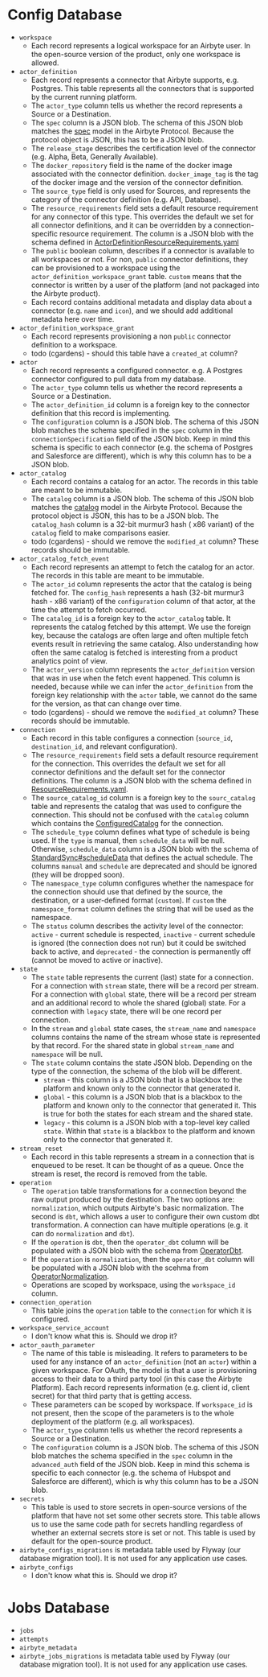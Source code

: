 # Config Database
* `workspace`
  * Each record represents a logical workspace for an Airbyte user. In the open-source version of the product, only one workspace is allowed.
* `actor_definition`
  * Each record represents a connector that Airbyte supports, e.g. Postgres. This table represents all the connectors that is supported by the current running platform.
  * The `actor_type` column tells us whether the record represents a Source or a Destination.
  * The `spec` column is a JSON blob. The schema of this JSON blob matches the [spec](airbyte-protocol.md#actor-specification) model in the Airbyte Protocol. Because the protocol object is JSON, this has to be a JSON blob.
  * The `release_stage` describes the certification level of the connector (e.g. Alpha, Beta, Generally Available).
  * The `docker_repository` field is the name of the docker image associated with the connector definition. `docker_image_tag` is the tag of the docker image and the version of the connector definition.
  * The `source_type` field is only used for Sources, and represents the category of the connector definition (e.g. API, Database).
  * The `resource_requirements` field sets a default resource requirement for any connector of this type. This overrides the default we set for all connector definitions, and it can be overridden by a connection-specific resource requirement. The column is a JSON blob with the schema defined in [ActorDefinitionResourceRequirements.yaml](airbyte-config/config-models/src/main/resources/types/ActorDefinitionResourceRequirements.yaml)
  * The `public` boolean column, describes if a connector is available to all workspaces or not. For non, `public` connector definitions, they can be provisioned to a workspace using the `actor_definition_workspace_grant` table. `custom` means that the connector is written by a user of the platform (and not packaged into the Airbyte product).
  * Each record contains additional metadata and display data about a connector (e.g. `name` and `icon`), and we should add additional metadata here over time.
* `actor_definition_workspace_grant`
  * Each record represents provisioning a non `public` connector definition to a workspace.
  * todo (cgardens) - should this table have a `created_at` column?
* `actor`
  * Each record represents a configured connector. e.g. A Postgres connector configured to pull data from my database.
  * The `actor_type` column tells us whether the record represents a Source or a Destination.
  * The `actor_definition_id` column is a foreign key to the connector definition that this record is implementing.
  * The `configuration` column is a JSON blob. The schema of this JSON blob matches the schema specified in the `spec` column in the `connectionSpecification` field of the JSON blob. Keep in mind this schema is specific to each connector (e.g. the schema of Postgres and Salesforce are different), which is why this column has to be a JSON blob.
* `actor_catalog`
  * Each record contains a catalog for an actor. The records in this table are meant to be immutable.
  * The `catalog` column is a JSON blob. The schema of this JSON blob matches the [catalog](airbyte-protocol.md#catalog) model in the Airbyte Protocol. Because the protocol object is JSON, this has to be a JSON blob. The `catalog_hash` column is a 32-bit murmur3 hash ( x86 variant) of the `catalog` field to make comparisons easier.
  * todo (cgardens) - should we remove the `modified_at` column? These records should be immutable.
* `actor_catalog_fetch_event`
  * Each record represents an attempt to fetch the catalog for an actor. The records in this table are meant to be immutable.
  * The `actor_id` column represents the actor that the catalog is being fetched for. The `config_hash` represents a hash (32-bit murmur3 hash - x86 variant) of the `configuration` column of that actor, at the time the attempt to fetch occurred.
  * The `catalog_id` is a foreign key to the `actor_catalog` table. It represents the catalog fetched by this attempt. We use the foreign key, because the catalogs are often large and often multiple fetch events result in retrieving the same catalog. Also understanding how often the same catalog is fetched is interesting from a product analytics point of view.
  * The `actor_version` column represents the `actor_definition` version that was in use when the fetch event happened. This column is needed, because while we can infer the `actor_definition` from the foreign key relationship with the `actor` table, we cannot do the same for the version, as that can change over time.
  * todo (cgardens) - should we remove the `modified_at` column? These records should be immutable.
* `connection`
  * Each record in this table configures a connection (`source_id`, `destination_id`, and relevant configuration).
  * The `resource_requirements` field sets a default resource requirement for the connection. This overrides the default we set for all connector definitions and the default set for the connector definitions. The column is a JSON blob with the schema defined in [ResourceRequirements.yaml](airbyte-config/config-models/src/main/resources/types/ResourceRequirements.yaml).
  * The `source_catalog_id` column is a foreign key to the `sourc_catalog` table and represents the catalog that was used to configure the connection. This should not be confused with the `catalog` column which contains the [ConfiguredCatalog](airbyte-protocol.md#catalog) for the connection.
  * The `schedule_type` column defines what type of schedule is being used. If the `type` is manual, then `schedule_data` will be null. Otherwise, `schedule_data` column is a JSON blob with the schema of [StandardSync#scheduleData](airbyte-config/config-models/src/main/resources/types/StandardSync.yaml#79) that defines the actual schedule. The columns `manual` and `schedule` are deprecated and should be ignored (they will be dropped soon).
  * The `namespace_type` column configures whether the namespace for the connection should use that defined by the source, the destination, or a user-defined format (`custom`). If `custom` the `namespace_format` column defines the string that will be used as the namespace.
  * The `status` column describes the activity level of the connector: `active` - current schedule is respected, `inactive` - current schedule is ignored (the connection does not run) but it could be switched back to active, and `deprecated` - the connection is permanently off (cannot be moved to active or inactive).
* `state`
  * The `state` table represents the current (last) state for a connection. For a connection with `stream` state, there will be a record per stream. For a connection with `global` state, there will be a record per stream and an additional record to whole the shared (global) state. For a connection with `legacy` state, there will be one record per connection.
  * In the `stream` and `global` state cases, the `stream_name` and `namespace` columns contains the name of the stream whose state is represented by that record. For the shared state in global `stream_name` and `namespace` will be null.
  * The `state` column contains the state JSON blob. Depending on the type of the connection, the schema of the blob will be different.
    * `stream` - this column is a JSON blob that is a blackbox to the platform and known only to the connector that generated it.
    * `global` - this column is a JSON blob that is a blackbox to the platform and known only to the connector that generated it. This is true for both the states for each stream and the shared state.
    * `legacy` - this column is a JSON blob with a top-level key called `state`. Within that `state` is a blackbox to the platform and known only to the connector that generated it.
* `stream_reset`
  * Each record in this table represents a stream in a connection that is enqueued to be reset. It can be thought of as a queue. Once the stream is reset, the record is removed from the table.
* `operation`
  * The `operation` table transformations for a connection beyond the raw output produced by the destination. The two options are: `normalization`, which outputs Airbyte's basic normalization. The second is `dbt`, which allows a user to configure their own custom dbt transformation. A connection can have multiple operations (e.g. it can do `normalization` and `dbt`).
  * If the `operation` is `dbt`, then the `operator_dbt` column will be populated with a JSON blob with the schema from [OperatorDbt](airbyte-config/config-models/src/main/resources/types/OperatorDbt.yaml).
  * If the `operation` is `normalization`, then the `operator_dbt` column will be populated with a JSON blob with the scehma from [OperatorNormalization](airbyte-config/config-models/src/main/resources/types/OperatorNormalization.yaml).
  * Operations are scoped by workspace, using the `workspace_id` column.
* `connection_operation`
  * This table joins the `operation` table to the `connection` for which it is configured. 
* `workspace_service_account`
  * I don't know what this is. Should we drop it?
* `actor_oauth_parameter`
  * The name of this table is misleading. It refers to parameters to be used for any instance of an `actor_definition` (not an `actor`) within a given workspace. For OAuth, the model is that a user is provisioning access to their data to a third party tool (in this case the Airbyte Platform). Each record represents information (e.g. client id, client secret) for that third party that is getting access. 
  * These parameters can be scoped by workspace. If `workspace_id` is not present, then the scope of the parameters is to the whole deployment of the platform (e.g. all workspaces).
  * The `actor_type` column tells us whether the record represents a Source or a Destination.
  * The `configuration` column is a JSON blob. The schema of this JSON blob matches the schema specified in the `spec` column in the `advanced_auth` field of the JSON blob. Keep in mind this schema is specific to each connector (e.g. the schema of Hubspot and Salesforce are different), which is why this column has to be a JSON blob.
* `secrets`
  * This table is used to store secrets in open-source versions of the platform that have not set some other secrets store. This table allows us to use the same code path for secrets handling regardless of whether an external secrets store is set or not. This table is used by default for the open-source product.
* `airbyte_configs_migrations` is metadata table used by Flyway (our database migration tool). It is not used for any application use cases.
* `airbyte_configs`
  * I don't know what this is. Should we drop it?

# Jobs Database
* `jobs`
* `attempts`
* `airbyte_metadata`
* `airbyte_jobs_migrations` is metadata table used by Flyway (our database migration tool). It is not used for any application use cases.
